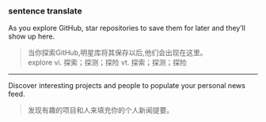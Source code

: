 ### sentence translate

As you explore GitHub, star repositories to save them for later and they’ll show up here.
> 当你探索GitHub,明星库将其保存以后,他们会出现在这里。  
> explore vi. 探索；探测；探险   vt. 探索；探测；探险

----------

Discover interesting projects and people to populate your personal news feed.
> 发现有趣的项目和人来填充你的个人新闻提要。

